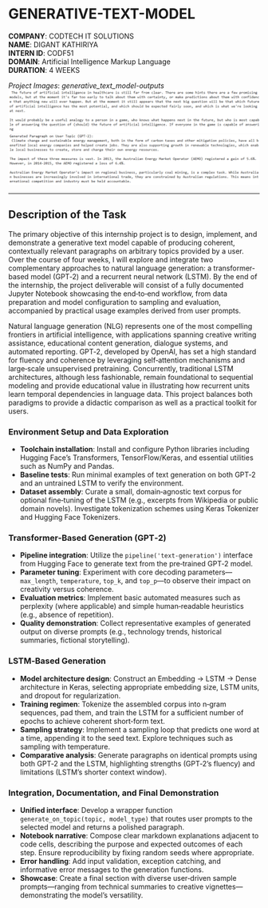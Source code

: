 # GENERATIVE-TEXT-MODEL

**COMPANY**: CODTECH IT SOLUTIONS  
**NAME**: DIGANT KATHIRIYA  
**INTERN ID**: CODF51  
**DOMAIN**: Artificial Intelligence Markup Language  
**DURATION**: 4 WEEKS

*Project Images*:
*generative_text_model-outputs*
![01.png](https://github.com/digantk31/GENERATIVE-TEXT-MODEL/blob/main/project%20images/01.png)
![02.png](https://github.com/digantk31/GENERATIVE-TEXT-MODEL/blob/main/project%20images/02.png)

---

## Description of the Task

The primary objective of this internship project is to design, implement, and demonstrate a generative text model capable of producing coherent, contextually relevant paragraphs on arbitrary topics provided by a user. Over the course of four weeks, I will explore and integrate two complementary approaches to natural language generation: a transformer-based model (GPT‑2) and a recurrent neural network (LSTM). By the end of the internship, the project deliverable will consist of a fully documented Jupyter Notebook showcasing the end‑to‑end workflow, from data preparation and model configuration to sampling and evaluation, accompanied by practical usage examples derived from user prompts.

Natural language generation (NLG) represents one of the most compelling frontiers in artificial intelligence, with applications spanning creative writing assistance, educational content generation, dialogue systems, and automated reporting. GPT‑2, developed by OpenAI, has set a high standard for fluency and coherence by leveraging self‑attention mechanisms and large‑scale unsupervised pretraining. Concurrently, traditional LSTM architectures, although less fashionable, remain foundational to sequential modeling and provide educational value in illustrating how recurrent units learn temporal dependencies in language data. This project balances both paradigms to provide a didactic comparison as well as a practical toolkit for users.

### Environment Setup and Data Exploration

* **Toolchain installation**: Install and configure Python libraries including Hugging Face’s Transformers, TensorFlow/Keras, and essential utilities such as NumPy and Pandas.
* **Baseline tests**: Run minimal examples of text generation on both GPT‑2 and an untrained LSTM to verify the environment.
* **Dataset assembly**: Curate a small, domain‑agnostic text corpus for optional fine‑tuning of the LSTM (e.g., excerpts from Wikipedia or public domain novels). Investigate tokenization schemes using Keras Tokenizer and Hugging Face Tokenizers.

### Transformer‑Based Generation (GPT‑2)

* **Pipeline integration**: Utilize the `pipeline('text-generation')` interface from Hugging Face to generate text from the pre‑trained GPT‑2 model.
* **Parameter tuning**: Experiment with core decoding parameters—`max_length`, `temperature`, `top_k`, and `top_p`—to observe their impact on creativity versus coherence.
* **Evaluation metrics**: Implement basic automated measures such as perplexity (where applicable) and simple human‑readable heuristics (e.g., absence of repetition).
* **Quality demonstration**: Collect representative examples of generated output on diverse prompts (e.g., technology trends, historical summaries, fictional storytelling).

### LSTM‑Based Generation

* **Model architecture design**: Construct an Embedding → LSTM → Dense architecture in Keras, selecting appropriate embedding size, LSTM units, and dropout for regularization.
* **Training regimen**: Tokenize the assembled corpus into n‑gram sequences, pad them, and train the LSTM for a sufficient number of epochs to achieve coherent short‑form text.
* **Sampling strategy**: Implement a sampling loop that predicts one word at a time, appending it to the seed text. Explore techniques such as sampling with temperature.
* **Comparative analysis**: Generate paragraphs on identical prompts using both GPT‑2 and the LSTM, highlighting strengths (GPT‑2’s fluency) and limitations (LSTM’s shorter context window).

### Integration, Documentation, and Final Demonstration

* **Unified interface**: Develop a wrapper function `generate_on_topic(topic, model_type)` that routes user prompts to the selected model and returns a polished paragraph.
* **Notebook narrative**: Compose clear markdown explanations adjacent to code cells, describing the purpose and expected outcomes of each step. Ensure reproducibility by fixing random seeds where appropriate.
* **Error handling**: Add input validation, exception catching, and informative error messages to the generation functions.
* **Showcase**: Create a final section with diverse user‑driven sample prompts—ranging from technical summaries to creative vignettes—demonstrating the model’s versatility.

